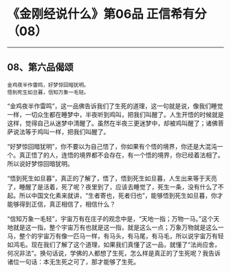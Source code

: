 # 《金刚经说什么》第06品 正信希有分（08）

------

## 08、第六品偈颂

```
金鸡夜半作雷鸣，好梦惊回暗犹明。
悟到死生如旦暮，信知万象一毛轻。
```

“金鸡夜半作雷鸣”，这一品佛告诉我们了生死的道理，这一句就是说，像我们睡觉一样，一切众生都在睡梦中，半夜听到鸡叫，把我们叫醒了。人生开悟的时候就是这样，觉得自己从迷梦中清醒了。虽然在半夜三更迷梦中，却被鸡叫醒了；诸佛菩萨说法等于鸡叫一样，把我们叫醒了。

“好梦惊回暗犹明”，你不要以为自己悟了，你如果有个悟的境界，你还是大混沌一个。真正悟了的人，连悟的境界都不会存在，有一个悟的境界，你已经着法相了。所以说好梦惊回暗犹明。

“悟到死生如旦暮”，真正的了解了，悟了，悟到死生如旦暮，人生出来等于天亮了，睡醒了是活着，死了呢？夜里到了，应该去睡觉了，死生一条，没有什么了不起。所以中国文化素来就讲，“生者寄也，死者归也”，能够悟到死生如旦暮，你才能够得到正信，真正相信了，相信什么？

“信知万象一毛轻”，宇宙万有在庄子的观念中是，“天地一指；万物一马。”这个天地就是这一指，整个宇宙万有也就是这一指，就是这么一点；万象万物就是这么一马，整个的宇宙万有像一匹马一样，有马头，有马尾，有马毛，所以说宇宙万有轻如鸿毛。现在我们了解了这个道理，如果我们真懂了这一品，就懂了“法尚应舍，何况非法”。换句话说，学佛的人都想了生死，怎么样是真正的了生死呢？我告诉诸位一句话：本无生死之可了，那才能够了生死。

